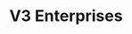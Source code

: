---
title: "V3 Enterprises"
url: /hyderabad/v3-enterprises-central-park-road-kompally/
shop: Elektronik
---